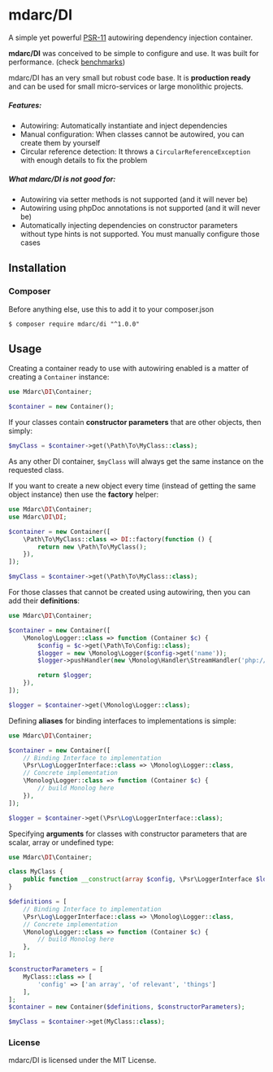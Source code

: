 # mdarc/DI
A simple yet powerful [PSR-11](https://www.php-fig.org/psr/psr-11/) autowiring dependency injection container.

**mdarc/DI** was conceived to be simple to configure and use. It was built
for performance. (check [benchmarks](tests/Benchmarks/README.md))

mdarc/DI has an very small but robust code base. It is **production ready** and can be used for small micro-services or large monolithic projects.

##### Features: #####
- Autowiring: Automatically instantiate and inject dependencies
- Manual configuration: When classes cannot be autowired, you can create them by yourself
- Circular reference detection: It throws a `CircularReferenceException` with enough details to fix the problem

##### What mdarc/DI is not good for: #####
- Autowiring via setter methods is not supported (and it will never be)
- Autowiring using phpDoc annotations is not supported (and it will never be)
- Automatically injecting dependencies on constructor parameters without type hints is not supported. You must manually configure those cases

Installation
------------

### Composer ###

Before anything else, use this to add it to your composer.json

```shell script
$ composer require mdarc/di "^1.0.0"
```

Usage
-----
Creating a container ready to use with autowiring enabled is a matter of creating a `Container` instance:

```php
use Mdarc\DI\Container;

$container = new Container();
```

If your classes contain **constructor parameters** that are other objects, then simply:
```php
$myClass = $container->get(\Path\To\MyClass::class);
```
As any other DI container, `$myClass` will always get the same instance on the requested class.

If you want to create a new object every time (instead of getting the same object instance) then use the **factory** helper:
```php
use Mdarc\DI\Container;
use Mdarc\DI\DI;

$container = new Container([
    \Path\To\MyClass::class => DI::factory(function () {
        return new \Path\To\MyClass(); 
    }),
]);

$myClass = $container->get(\Path\To\MyClass::class);
```

For those classes that cannot be created using autowiring, then you can add their **definitions**:
```php
use Mdarc\DI\Container;

$container = new Container([
    \Monolog\Logger::class => function (Container $c) {
        $config = $c->get(\Path\To\Config::class);
        $logger = new \Monolog\Logger($config->get('name'));
        $logger->pushHandler(new \Monolog\Handler\StreamHandler('php://stdout', \Monolog\Logger::DEBUG));

        return $logger; 
    }),
]);

$logger = $container->get(\Monolog\Logger::class);
```

Defining **aliases** for binding interfaces to implementations is simple:
```php
use Mdarc\DI\Container;

$container = new Container([
    // Binding Interface to implementation
    \Psr\Log\LoggerInterface::class => \Monolog\Logger::class,
    // Concrete implementation
    \Monolog\Logger::class => function (Container $c) {
        // build Monolog here
    }),
]);

$logger = $container->get(\Psr\Log\LoggerInterface::class);
```

Specifying **arguments** for classes with constructor parameters that are scalar, array or undefined type:
```php
use Mdarc\DI\Container;

class MyClass {
    public function __construct(array $config, \Psr\LoggerInterface $logger) { /*...*/ }
}

$definitions = [
    // Binding Interface to implementation
    \Psr\Log\LoggerInterface::class => \Monolog\Logger::class,
    // Concrete implementation
    \Monolog\Logger::class => function (Container $c) {
        // build Monolog here
    },
];

$constructorParameters = [
    MyClass::class => [
        'config' => ['an array', 'of relevant', 'things']
    ],
];
$container = new Container($definitions, $constructorParameters);

$myClass = $container->get(MyClass::class);
```

### License ###
mdarc/DI is licensed under the MIT License.
